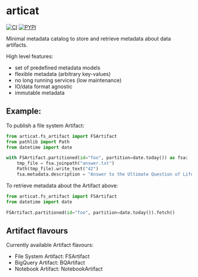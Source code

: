 # articat
[![CI](https://github.com/related-sciences/articat/actions/workflows/build.yml/badge.svg?branch=main)](https://github.com/related-sciences/articat/actions/workflows/build.yml)
[![PYPI](https://img.shields.io/pypi/v/articat.svg)](https://pypi.org/project/articat/)

Minimal metadata catalog to store and retrieve metadata about data artifacts.

High level features:
 * set of predefined metadata models
 * flexible metadata (arbitrary key-values)
 * no long running services (low maintenance)
 * IO/data format agnostic
 * immutable metadata

## Example:

To publish a file system Artifact:

```python
from articat.fs_artifact import FSArtifact
from pathlib import Path
from datetime import date

with FSArtifact.partitioned(id="foo", partition=date.today()) as fsa:
    tmp_file = fsa.joinpath("answer.txt")
    Path(tmp_file).write_text("42")
    fsa.metadata.description = "Answer to the Ultimate Question of Life, the Universe, and Everything"
```

To retrieve metadata about the Artifact above:

```python
from articat.fs_artifact import FSArtifact
from datetime import date

FSArtifact.partitioned(id="foo", partition=date.today()).fetch()
```

## Artifact flavours

Currently available Artifact flavours:
 * File System Artifact: FSArtifact
 * BigQuery Artifact: BQArtifact
 * Notebook Artifact: NotebookArtifact
